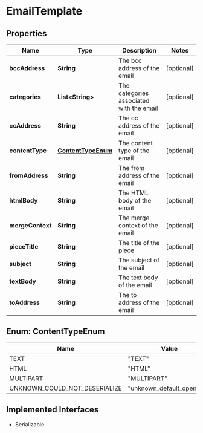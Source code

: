 

# EmailTemplate


## Properties

| Name | Type | Description | Notes |
|------------ | ------------- | ------------- | -------------|
|**bccAddress** | **String** | The bcc address of the email |  [optional] |
|**categories** | **List&lt;String&gt;** | The categories associated with the email |  [optional] |
|**ccAddress** | **String** | The cc address of the email |  [optional] |
|**contentType** | [**ContentTypeEnum**](#ContentTypeEnum) | The content type of the email |  [optional] |
|**fromAddress** | **String** | The from address of the email |  [optional] |
|**htmlBody** | **String** | The HTML body of the email |  [optional] |
|**mergeContext** | **String** | The merge context of the email |  [optional] |
|**pieceTitle** | **String** | The title of the piece |  [optional] |
|**subject** | **String** | The subject of the email |  [optional] |
|**textBody** | **String** | The text body of the email |  [optional] |
|**toAddress** | **String** | The to address of the email |  [optional] |



## Enum: ContentTypeEnum

| Name | Value |
|---- | -----|
| TEXT | &quot;TEXT&quot; |
| HTML | &quot;HTML&quot; |
| MULTIPART | &quot;MULTIPART&quot; |
| UNKNOWN_COULD_NOT_DESERIALIZE | &quot;unknown_default_open_api&quot; |


## Implemented Interfaces

* Serializable

